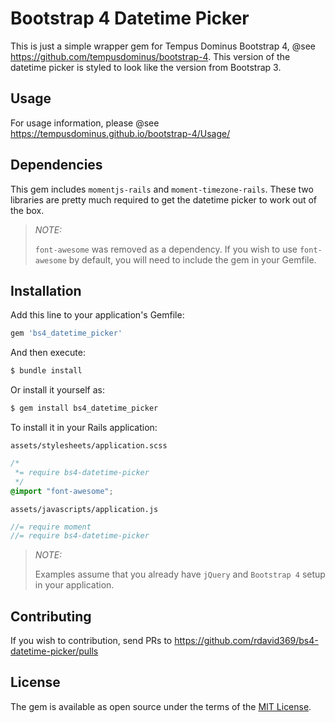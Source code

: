 # Bootstrap 4 Datetime Picker

This is just a simple wrapper gem for Tempus Dominus Bootstrap 4, @see https://github.com/tempusdominus/bootstrap-4. This version of the datetime picker is styled to look like the version from Bootstrap 3.

## Usage

For usage information, please @see https://tempusdominus.github.io/bootstrap-4/Usage/

## Dependencies

This gem includes `momentjs-rails` and `moment-timezone-rails`. These two libraries are pretty much required to get the datetime picker to work out of the box.

> _NOTE:_
>
> `font-awesome` was removed as a dependency.  If you wish to use `font-awesome` by default, you will need to include the gem in your Gemfile.

## Installation

Add this line to your application's Gemfile:

```ruby
gem 'bs4_datetime_picker'
```

And then execute:

```bash
$ bundle install
```

Or install it yourself as:

```bash
$ gem install bs4_datetime_picker
```

To install it in your Rails application:

`assets/stylesheets/application.scss`

```css
/*
 *= require bs4-datetime-picker
 */
@import "font-awesome";
```

`assets/javascripts/application.js`

```js
//= require moment
//= require bs4-datetime-picker
```

> _NOTE:_
>
> Examples assume that you already have `jQuery` and `Bootstrap 4` setup in your application.

## Contributing

If you wish to contribution, send PRs to https://github.com/rdavid369/bs4-datetime-picker/pulls

## License

The gem is available as open source under the terms of the [MIT License](https://opensource.org/licenses/MIT).
